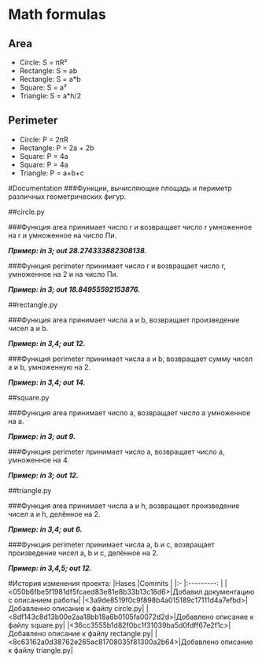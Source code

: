 # Math formulas
## Area
- Circle: S = πR²
- Rectangle: S = ab
- Rectangle: S = a*b
- Square: S = a²
- Triangle: S = a*h/2

## Perimeter
- Circle: P = 2πR
- Rectangle: P = 2a + 2b
- Square: P = 4a
- Square: P = 4a
- Triangle: P = a+b+c

#Documentation
###Функции, вычисляющие площадь и периметр различных геометрических фигур.

##circle.py

###Функция area принимает число r и возвращает число r умноженное на r и умноженное на число Пи.

***Пример: in 3; out 28.274333882308138.***

###Функция perimeter принимает число r и возвращает число r, умноженное на 2 и на число Пи.

***Пример: in 3; out 18.84955592153876.***


##rectangle.py

###Функция area принимает числа a и b, возвращает произведение чисел a и b.

***Пример: in 3,4; out 12.***

###Функция perimeter принимает числа a и b, возвращает сумму чисел a и b, умноженную на 2.

***Пример: in 3,4; out 14.***


##square.py

###Функция area принимает число a, возвращает число a умноженное на a.

***Пример: in 3; out 9.***

###Функция perimeter принимает число a, возвращает число a, умноженное на 4.

***Пример: in 3; out 12.***


##triangle.py

###Функция area принимает  числa a и h, возвращает произведение чисел a и h, делённое на 2.

***Пример: in 3,4; out 6.***

###Функция perimeter принимает числа a, b и с, возвращает произведение чисел a, b и с, делённое на 2.

***Пример: in 3,4,5; out 12.***

#История изменения проекта:
|Hases      |Commits                                  |
|:-         |:---------:                              |
|<050b6fbe5f1981df5fcaed83e81e8b33b13c18d6>|Добавил документацию с описанием работы|
|<3a9de8519f0c9f898b4a015189c17111d4a7efbd>|Добавленно описание к файлу circle.py|
|<8df143c8d13b00e2aa18bb18a6b0105fa0072d2d>|Добавлено описание к файлу square.py|
|<36cc3555b1d82f0bc1f31039ba5d0fdff67e2f1c>|Добавлено описание к файлу rectangle.py|
|<8c63162a0d38762e265ac81708035f81300a2b64>|Добавлено описание к файлу triangle.py|
